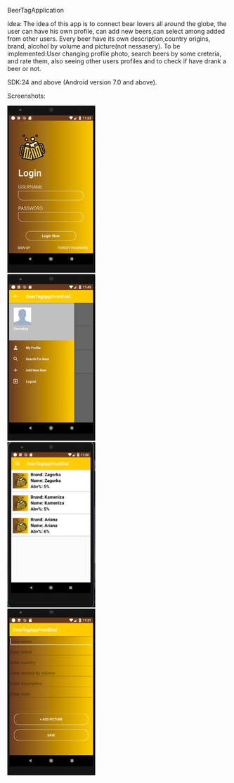  BeerTagApplication



Idea:
The idea of this app is to connect bear lovers all around the globe,
the user can have his own profile, can add new beers,can select among added from other users. Every beer have its own description,country origins, brand, alcohol by volume and picture(not nessasery).
To be implemented:User changing profile photo, search beers by some creteria, and rate them, also seeing other users profiles and to check if have drank a beer or not.


SDK:24 and above (Android version 7.0 and above).

Screenshots:
	
<div >

<div >
    <img src="/appImages/pic.PNG" width="200px" </img> 
</div>
<div>
    <img src="/appImages/2.PNG" width="200px" </img> 
</div>
<div>
<img src="/appImages/3.PNG" width="200px" </img> 
</div>
<div>
    <img src="/appImages/4.PNG" width="200px"</img> 
</div>

</div>

 
 

 
 










